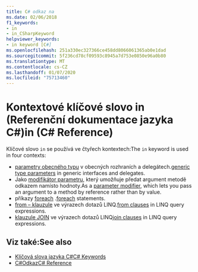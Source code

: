 ```yaml
---
title: C# odkaz na
ms.date: 02/06/2018
f1_keywords:
- in
- in_CSharpKeyword
helpviewer_keywords:
- in keyword [C#]
ms.openlocfilehash: 251a330ec327366ce458dd8066061365ab0e1dad
ms.sourcegitcommit: 5f236cd78cf09593c8945a7d753e0850e96a0b80
ms.translationtype: MT
ms.contentlocale: cs-CZ
ms.lasthandoff: 01/07/2020
ms.locfileid: "75713460"
---
```

# <a name="in-c-reference"></a><span data-ttu-id="93619-102">Kontextové klíčové slovo in (Referenční dokumentace jazyka C#)</span><span class="sxs-lookup"><span data-stu-id="93619-102">in (C# Reference)</span></span>

<span data-ttu-id="93619-103">Klíčové slovo `in` se používá ve čtyřech kontextech:</span><span class="sxs-lookup"><span data-stu-id="93619-103">The `in` keyword is used in four contexts:</span></span>  
  
- <span data-ttu-id="93619-104">[parametry obecného typu](in-generic-modifier.md) v obecných rozhraních a delegátech.</span><span class="sxs-lookup"><span data-stu-id="93619-104">[generic type parameters](in-generic-modifier.md) in generic interfaces and delegates.</span></span>
- <span data-ttu-id="93619-105">Jako [modifikátor parametru](in-parameter-modifier.md), který umožňuje předat argument metodě odkazem namísto hodnoty.</span><span class="sxs-lookup"><span data-stu-id="93619-105">As a [parameter modifier](in-parameter-modifier.md), which lets you pass an argument to a method by reference rather than by value.</span></span>
- <span data-ttu-id="93619-106">příkazy [foreach](foreach-in.md) .</span><span class="sxs-lookup"><span data-stu-id="93619-106">[foreach](foreach-in.md) statements.</span></span>
- <span data-ttu-id="93619-107">[from – klauzule](from-clause.md) ve výrazech dotazů LINQ.</span><span class="sxs-lookup"><span data-stu-id="93619-107">[from clauses](from-clause.md) in LINQ query expressions.</span></span>
- <span data-ttu-id="93619-108">[klauzule JOIN](join-clause.md) ve výrazech dotazů LINQ</span><span class="sxs-lookup"><span data-stu-id="93619-108">[join clauses](join-clause.md) in LINQ query expressions.</span></span>
  
## <a name="see-also"></a><span data-ttu-id="93619-109">Viz také:</span><span class="sxs-lookup"><span data-stu-id="93619-109">See also</span></span>

- [<span data-ttu-id="93619-110">Klíčová slova jazyka C#</span><span class="sxs-lookup"><span data-stu-id="93619-110">C# Keywords</span></span>](index.md)
- [<span data-ttu-id="93619-111">C#Odkaz</span><span class="sxs-lookup"><span data-stu-id="93619-111">C# Reference</span></span>](../index.md)
